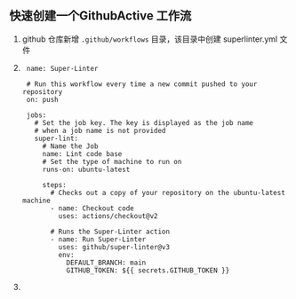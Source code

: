## 快速创建一个GithubActive 工作流

1. github 仓库新增 `.github/workflows` 目录，该目录中创建 superlinter.yml 文件

2. ```
    name: Super-Linter
    
    # Run this workflow every time a new commit pushed to your repository
    on: push
    
    jobs:
      # Set the job key. The key is displayed as the job name
      # when a job name is not provided
      super-lint:
        # Name the Job
        name: Lint code base
        # Set the type of machine to run on
        runs-on: ubuntu-latest
    
        steps:
          # Checks out a copy of your repository on the ubuntu-latest machine
          - name: Checkout code
            uses: actions/checkout@v2
    
          # Runs the Super-Linter action
          - name: Run Super-Linter
            uses: github/super-linter@v3
            env:
              DEFAULT_BRANCH: main
              GITHUB_TOKEN: ${{ secrets.GITHUB_TOKEN }}
    ```

3. 

